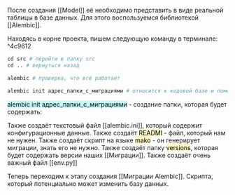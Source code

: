 После создания [[Model]] её необходимо представить в виде реальной таблицы в базе данных.
Для этого воспользуемся библиотекой [[Alembic]].

Находясь в корне проекта, пишем следующую команду в терминале: ^4c9612
```python
cd src # перейти в папку src
сd .. # вернуться назад

alembic # проверка, что всё работает

alembic init адрес_папки_с_миграциями # относится к кодовой базе и помещается в src/migrations
```

<mark style="background: #ABF7F7A6;">alembic init адрес_папки_с_миграциями</mark> - создание папки, которая будет содержать:

Также создаёт текстовый файл [[alembic.ini]], который содержит конфигурационные данные.
Также создаёт <mark style="background: #FFF3A3A6;">READMI</mark> - файл, который нам не нужен.
Также создаёт скрипт на языке <mark style="background: #FFF3A3A6;">mako</mark> - он генерирует миграции, знать его не нужно.
Также создаёт папку <mark style="background: #FFF3A3A6;">versions</mark>, которая будет содержать версии наших [[Миграции]].
Также создаёт очень важный файл [[env.py]]

Теперь переходим к этапу создания [[Миграции Alembic]]. Скрипта, который потенциально может изменить базу данных.